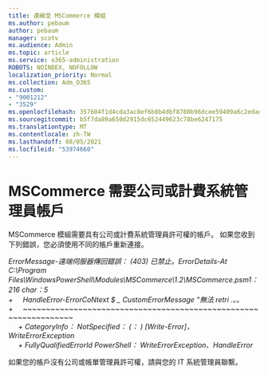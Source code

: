 ```yaml
---
title: 連線至 MSCommerce 模組
ms.author: pebaum
author: pebaum
manager: scotv
ms.audience: Admin
ms.topic: article
ms.service: o365-administration
ROBOTS: NOINDEX, NOFOLLOW
localization_priority: Normal
ms.collection: Adm_O365
ms.custom:
- "9001212"
- "3529"
ms.openlocfilehash: 357604f1d4cda3ac8ef6b8b4dbf8780b96dcee59409a6c2edad4a84d6adda62a
ms.sourcegitcommit: b5f7da89a650d2915dc652449623c78be6247175
ms.translationtype: MT
ms.contentlocale: zh-TW
ms.lasthandoff: 08/05/2021
ms.locfileid: "53974660"
---
```

# <a name="mscommerce-requires-a-company-or-billing-administrator-account"></a>MSCommerce 需要公司或計費系統管理員帳戶

MSCommerce 模組需要具有公司或計費系統管理員許可權的帳戶。 如果您收到下列錯誤，您必須使用不同的帳戶重新連接。

*ErrorMessage-遠端伺服器傳回錯誤： (403) 已禁止。ErrorDetails-At C:\Program Files\WindowsPowerShell\Modules\MSCommerce\1.2\MSCommerce.psm1： 216 char：5*<br>
*+&nbsp;&nbsp;&nbsp;&nbsp;&nbsp;HandleError-ErrorCoNtext $ _ CustomErrorMessage "無法 retri .。。*<br>
\+&nbsp;&nbsp;&nbsp;&nbsp;&nbsp;~~~~~~~~~~~~~~~~~~~~~~~~~~~~~~~~~~~~~~~~~~~~~~~~~~~~~~~~~~~~~~~~~<br>
&nbsp;&nbsp;&nbsp;&nbsp;&nbsp;*+ CategoryInfo： NotSpecified： (： ) [Write-Error]，WriteErrorException*<br>
&nbsp;&nbsp;&nbsp;&nbsp;&nbsp;*+ FullyQualifiedErrorId PowerShell： WriteErrorException、HandleError*

如果您的帳戶沒有公司或帳單管理員許可權，請與您的 IT 系統管理員聯繫。
